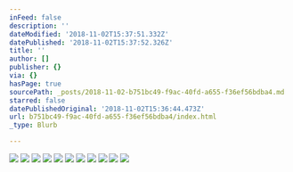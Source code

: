 ```yaml
---
inFeed: false
description: ''
dateModified: '2018-11-02T15:37:51.332Z'
datePublished: '2018-11-02T15:37:52.326Z'
title: ''
author: []
publisher: {}
via: {}
hasPage: true
sourcePath: _posts/2018-11-02-b751bc49-f9ac-40fd-a655-f36ef56bdba4.md
starred: false
datePublishedOriginal: '2018-11-02T15:36:44.473Z'
url: b751bc49-f9ac-40fd-a655-f36ef56bdba4/index.html
_type: Blurb

---
```

![](https://the-grid-user-content.s3-us-west-2.amazonaws.com/a48dd644-8ff6-4421-ae1f-9b466dcdaa1f.jpg)
![](https://the-grid-user-content.s3-us-west-2.amazonaws.com/fd588919-5f2f-46af-a473-e44dc32c88d9.jpg)
![](https://the-grid-user-content.s3-us-west-2.amazonaws.com/d379e379-3eec-44e9-acc0-2230a9a9d091.jpg)
![](https://the-grid-user-content.s3-us-west-2.amazonaws.com/b8848cd5-a360-4728-8bb5-1e23e5147edf.jpg)
![](https://the-grid-user-content.s3-us-west-2.amazonaws.com/3bf5282e-71ac-4e79-b6a5-7a1a9b23d677.jpg)
![](https://the-grid-user-content.s3-us-west-2.amazonaws.com/043ff405-5f87-433d-846c-370fc84629ea.jpg)
![](https://the-grid-user-content.s3-us-west-2.amazonaws.com/5904fa18-98b4-4b75-ab84-b946c9e43d55.jpg)
![](https://the-grid-user-content.s3-us-west-2.amazonaws.com/07824140-c691-4671-b2ef-4a143796e6d6.jpg)
![](https://the-grid-user-content.s3-us-west-2.amazonaws.com/cec2853e-ef81-4335-9a63-7ae9d92edd86.jpg)
![](https://the-grid-user-content.s3-us-west-2.amazonaws.com/aa86921c-aecd-427d-85ff-6e7e2c0d7f15.jpg)
![](https://the-grid-user-content.s3-us-west-2.amazonaws.com/bf3d5cb7-8219-454e-8a66-64ad504def5a.jpg)